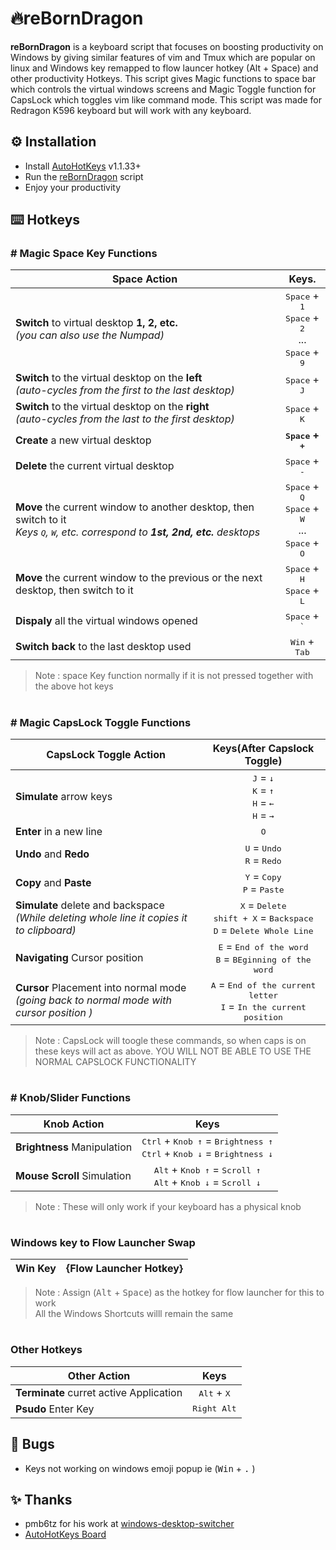 <h1> 🔥reBornDragon</h1>

**reBornDragon** is a keyboard script that focuses on boosting productivity on Windows by giving similar features of vim and Tmux which are popular on linux and Windows key remapped to flow launcer hotkey (Alt + Space) and other productivity Hotkeys. This script gives Magic functions to space bar which controls the virtual windows screens and Magic Toggle function for CapsLock which toggles vim like command mode. This script was made for Redragon K596 keyboard but will work with any keyboard.

## ⚙️ Installation

- Install [AutoHotKeys](https://www.autohotkey.com/) v1.1.33+
- Run the [reBornDragon](https://github.com/abhidahal/reBornDragon/blob/main/reBornDragon.ahk) script
- Enjoy your productivity

## ⌨️ Hotkeys

### # Magic Space Key Functions

Space Action | Keys.
--- | :-:
**Switch** to virtual desktop **1, 2, etc.**<br>*(you can also use the Numpad)*|<kbd>Space</kbd> + <kbd>1</kbd><br><kbd>Space</kbd> + <kbd>2</kbd><br>...<br><kbd>Space</kbd> + <kbd>9</kbd>
**Switch** to the virtual desktop on the **left**<br>*(auto-cycles from the first to the last desktop)*|<kbd>Space</kbd> + <kbd>J</kbd>
**Switch** to the virtual desktop on the **right**<br>*(auto-cycles from the last to the first desktop)*|<kbd>Space</kbd> + <kbd>K</kbd>
**Create** a new virtual desktop|**<kbd>Space</kbd> + <kbd>+</kbd>**
**Delete** the current virtual desktop|<kbd>Space</kbd> + <kbd>-</kbd>
**Move** the current window to another desktop, then switch to it<br>*Keys <kbd>Q</kbd>, <kbd>W</kbd>, etc. correspond to **1st, 2nd, etc.** desktops*|<kbd>Space</kbd> + <kbd>Q</kbd><br><kbd>Space</kbd> + <kbd>W</kbd><br>...<br><kbd>Space</kbd> + <kbd>O</kbd>
**Move** the current window to the previous or the next desktop, then switch to it|<kbd>Space</kbd> + <kbd>H</kbd><br><kbd>Space</kbd> + <kbd>L</kbd>
**Dispaly** all the virtual windows opened |<kbd>Space</kbd> + <kbd>`</kbd>
**Switch back** to the last desktop used|<kbd>Win</kbd> + <kbd>Tab</kbd>

> Note : space Key function normally if it is not pressed together with the above hot keys

#

### # Magic CapsLock Toggle Functions

CapsLock Toggle Action | Keys(After Capslock Toggle)
--- | :-:
**Simulate** arrow keys|<kbd>J</kbd> = <kbd>↓</kbd><br><kbd>K</kbd> = <kbd>↑</kbd><br><kbd>H</kbd> = <kbd>←</kbd><br><kbd>H</kbd> = <kbd>→</kbd>
**Enter** in a new line|<kbd>O</kbd>
**Undo** and **Redo**  |<kbd>U</kbd> = <kbd>Undo</kbd><br><kbd>R</kbd> = <kbd>Redo</kbd>
**Copy** and **Paste** |<kbd>Y</kbd> = <kbd>Copy</kbd><br><kbd>P</kbd> = <kbd>Paste</kbd>
**Simulate** delete and backspace<br>*(While deleting whole line it copies it to clipboard)*|<kbd>X</kbd> = <kbd>Delete</kbd><br><kbd>shift + X</kbd> = <kbd>Backspace</kbd><br><kbd>D</kbd> = <kbd>Delete Whole Line</kbd>
**Navigating** Cursor position|<kbd>E</kbd> = <kbd>End of the word</kbd><br><kbd>B</kbd> = <kbd>BEginning of the word</kbd>
**Cursor** Placement into normal mode<br>*(going back to normal mode with cursor position )*|<kbd>A</kbd> = <kbd>End of the current letter</kbd><br><kbd>I</kbd> = <kbd>In the current position</kbd>

> Note : CapsLock will toogle these commands, so when caps is on these keys will act as above.
> YOU WILL NOT BE ABLE TO USE THE NORMAL CAPSLOCK FUNCTIONALITY

#

### # Knob/Slider Functions

Knob  Action| Keys
--- | :-:
**Brightness** Manipulation|<kbd>Ctrl</kbd> + <kbd>Knob ↑</kbd> = <kbd>Brightness ↑</kbd><br><kbd>Ctrl</kbd> + <kbd>Knob ↓</kbd> = <kbd>Brightness ↓</kbd>
**Mouse Scroll** Simulation|<kbd>Alt</kbd> + <kbd>Knob ↑</kbd> = <kbd>Scroll ↑</kbd><br><kbd>Alt</kbd> + <kbd>Knob ↓</kbd> = <kbd>Scroll ↓</kbd>
> Note : These will only work if your keyboard has a physical knob

#

### Windows key to Flow Launcher Swap
Win  Key| {Flow Launcher Hotkey}
--- | :-:
> Note : Assign (<kbd>Alt</kbd> + <kbd>Space</kbd>) as the hotkey for flow launcher for this to work<br> All the Windows Shortcuts willl remain the same

#

### Other Hotkeys

Other  Action| Keys
--- | :-:
**Terminate** curret active Application|<kbd>Alt</kbd> + <kbd>X</kbd>
**Psudo** Enter Key|<kbd>Right Alt</kbd> 

## 🐞 Bugs
- Keys not working on windows emoji popup ie (<kbd>Win</kbd> + <kbd>.</kbd> )

## ✨ Thanks
- pmb6tz for his work at [windows-desktop-switcher](https://github.com/pmb6tz/windows-desktop-switcher)
- [AutoHotKeys Board](https://www.autohotkey.com/board/)
